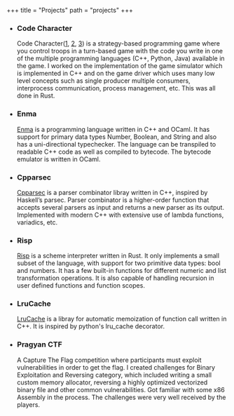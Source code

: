 +++
title = "Projects"
path = "projects"
+++

- ### Code Character

  Code Character([1](https://github.com/delta/codecharacter-driver-2022), [2](https://github.com/delta/codecharacter-simulator-2022), [3](https://github.com/delta/codecharacter-server-2022)) is a strategy-based programming game where you control
  troops in a turn-based game with the code you write in one of the multiple
  programming languages (C++, Python, Java) available in the game. I worked
  on the implementation of the game simulator which is implemented in C++ and
  on the game driver which uses many low level concepts such as single producer
  multiple consumers, interprocess communication, process management, etc. This
  was all done in Rust.

- ### Enma

  [Enma](https://github.com/dipeshkaphle/Enma) is a programming language written in C++ and OCaml.
  It has support for primary data types Number, Boolean,
  and String and also has a uni-directional typechecker.
  The language can be transpiled to readable C++ code as
  well as compiled to bytecode. The bytecode emulator is written in OCaml.

- ### Cpparsec

  [Cpparsec](https://github.com/dipeshkaphle/cpparsec) is a parser combinator libray written in C++, inspired by Haskell’s parsec.
  Parser combinator is a higher-order function that accepts several parsers as input
  and returns a new parser as its output. Implemented with modern C++ with extensive use of lambda functions,
  variadics, etc.

- ### Risp

  [Risp](https://github.com/dipeshkaphle/risp) is a scheme interpreter written in Rust.
  It only implements a small subset of the language, with
  support for two primitive data types: bool and numbers. It has a few built-in
  functions for different numeric and list transformation operations. It is also
  capable of handling recursion in user defined functions and function scopes.

- ### LruCache

  [LruCache](https://github.com/dipeshkaphle/lru_cache) is a libray for automatic memoization of function call written in C++. It is inspired by python's lru_cache decorator.

- ### Pragyan CTF

  A Capture The Flag competition where participants must exploit vulnerabilities in order
  to get the flag. I created challenges for Binary Exploitation and Reversing category,
  which included writing a small custom memory allocator, reversing a highly optimized
  vectorized binary file and other common vulnerabilities. Got familiar with some x86
  Assembly in the process. The challenges were very well received by the players.

